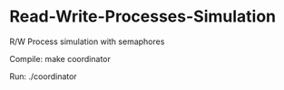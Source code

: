 # Read-Write-Processes-Simulation
R/W Process simulation with semaphores 

Compile: make coordinator

Run: ./coordinator
